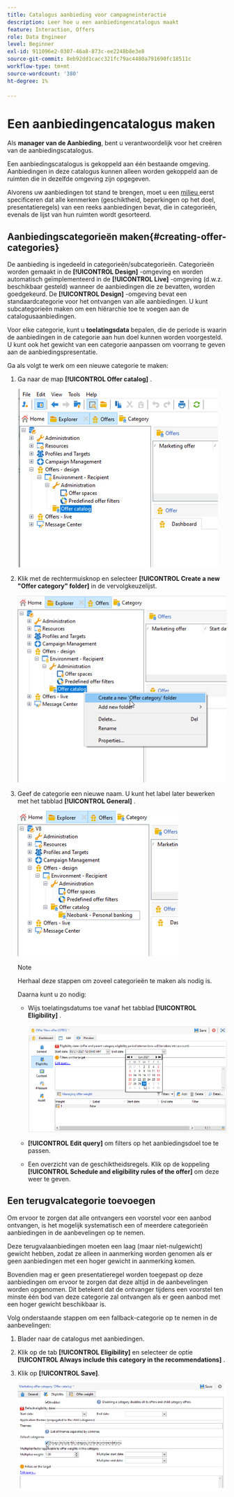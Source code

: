```yaml
---
title: Catalogus aanbieding voor campagneinteractie
description: Leer hoe u een aanbiedingencatalogus maakt
feature: Interaction, Offers
role: Data Engineer
level: Beginner
exl-id: 911096e2-0307-46a8-873c-ee2248b8e3e8
source-git-commit: 8eb92dd1cacc321fc79ac4480a791690fc18511c
workflow-type: tm+mt
source-wordcount: '380'
ht-degree: 1%

---
```


# Een aanbiedingencatalogus maken

Als **manager van de Aanbieding**, bent u verantwoordelijk voor het creëren van de aanbiedingscatalogus.

Een aanbiedingscatalogus is gekoppeld aan één bestaande omgeving. Aanbiedingen in deze catalogus kunnen alleen worden gekoppeld aan de ruimten die in dezelfde omgeving zijn opgegeven.

Alvorens uw aanbiedingen tot stand te brengen, moet u een [ milieu ](interaction-env.md) eerst specificeren dat alle kenmerken (geschiktheid, beperkingen op het doel, presentatieregels) van een reeks aanbiedingen bevat, die in categorieën, evenals de lijst van hun ruimten wordt gesorteerd.

## Aanbiedingscategorieën maken{#creating-offer-categories}

De aanbieding is ingedeeld in categorieën/subcategorieën. Categorieën worden gemaakt in de **[!UICONTROL Design]** -omgeving en worden automatisch geïmplementeerd in de **[!UICONTROL Live]** -omgeving (d.w.z. beschikbaar gesteld) wanneer de aanbiedingen die ze bevatten, worden goedgekeurd. De **[!UICONTROL Design]** -omgeving bevat een standaardcategorie voor het ontvangen van alle aanbiedingen. U kunt subcategorieën maken om een hiërarchie toe te voegen aan de catalogusaanbiedingen.

Voor elke categorie, kunt u **toelatingsdata** bepalen, die de periode is waarin de aanbiedingen in de categorie aan hun doel kunnen worden voorgesteld. U kunt ook het gewicht van een categorie aanpassen om voorrang te geven aan de aanbiedingspresentatie.

Ga als volgt te werk om een nieuwe categorie te maken:

1. Ga naar de map **[!UICONTROL Offer catalog]** .

   ![](assets/offer_cat_create_001.png)

1. Klik met de rechtermuisknop en selecteer **[!UICONTROL Create a new "Offer category" folder]** in de vervolgkeuzelijst.

   ![](assets/offer_cat_create_002.png)

1. Geef de categorie een nieuwe naam. U kunt het label later bewerken met het tabblad **[!UICONTROL General]** .

   ![](assets/offer_cat_create_003.png)

   >[!NOTE]
   >
   >Herhaal deze stappen om zoveel categorieën te maken als nodig is.

   Daarna kunt u zo nodig:

   * Wijs toelatingsdatums toe vanaf het tabblad **[!UICONTROL Eligibility]** .

     ![](assets/offer_cat_create_004.png)

   * **[!UICONTROL Edit query]** om filters op het aanbiedingsdoel toe te passen.

   * Een overzicht van de geschiktheidsregels. Klik op de koppeling **[!UICONTROL Schedule and eligibility rules of the offer]** om deze weer te geven.

## Een terugvalcategorie toevoegen

Om ervoor te zorgen dat alle ontvangers een voorstel voor een aanbod ontvangen, is het mogelijk systematisch een of meerdere categorieën aanbiedingen in de aanbevelingen op te nemen.

Deze terugvalaanbiedingen moeten een laag (maar niet-nulgewicht) gewicht hebben, zodat ze alleen in aanmerking worden genomen als er geen aanbiedingen met een hoger gewicht in aanmerking komen.

Bovendien mag er geen presentatieregel worden toegepast op deze aanbiedingen om ervoor te zorgen dat deze altijd in de aanbevelingen worden opgenomen. Dit betekent dat de ontvanger tijdens een voorstel ten minste één bod van deze categorie zal ontvangen als er geen aanbod met een hoger gewicht beschikbaar is.

Volg onderstaande stappen om een fallback-categorie op te nemen in de aanbevelingen:

1. Blader naar de catalogus met aanbiedingen.
1. Klik op de tab **[!UICONTROL Eligibility]** en selecteer de optie **[!UICONTROL Always include this category in the recommendations]** .
1. Klik op **[!UICONTROL Save]**.

   ![](assets/offer_cat_default_001.png)
